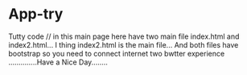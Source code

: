 # App-try
Tutty code
// in this main page here have two main file index.html and index2.html...
I thing index2.html is the main file...
And both files have bootstrap so you need to connect internet two bwtter experience
..............Have a Nice Day........
